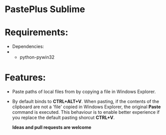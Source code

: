 # PastePlus Sublime


# Requirements:

* Dependencies:
* * python-pywin32

# Features:
* Paste paths of local files from by copying a file in Windows Explorer.

* By default binds to **CTRL+ALT+V**. When pasting, if the contents of the clipboard are not a 'file' copied in Windows Explorer, the original **Paste** command is executed. This behaviour is to enable better experience if you replace the default pasting shorcut **CTRL+V**.


	**Ideas and pull requests are welcome**


